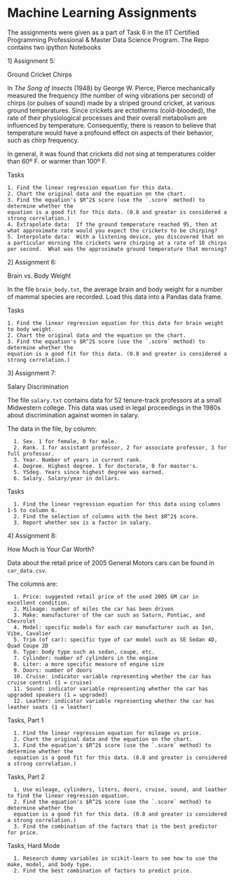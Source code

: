 # Machine Learning Assignments

The assignments were given as a part of Task 6 in the IIT Certified Programming Professional &amp; Master Data Science Program. The Repo contains two ipython Notebooks

1] Assignment 5: 

Ground Cricket Chirps

   In _The Song of Insects_ (1948) by George W. Pierce, Pierce mechanically measured the frequency (the number of wing vibrations per second) of chirps (or pulses of sound) made by a striped ground cricket, at various ground temperatures.  Since crickets are ectotherms (cold-blooded), the rate of their physiological processes and their overall metabolism are influenced by temperature.  Consequently, there is reason to believe that temperature would have a profound effect on aspects of their behavior, such as chirp frequency.

   In general, it was found that crickets did not sing at temperatures colder than 60º F. or warmer than 100º F.
  
Tasks

    1. Find the linear regression equation for this data.
    2. Chart the original data and the equation on the chart.
    3. Find the equation's $R^2$ score (use the `.score` method) to determine whether the
    equation is a good fit for this data. (0.8 and greater is considered a strong correlation.)
    4. Extrapolate data:  If the ground temperature reached 95, then at what approximate rate would you expect the crickets to be chirping?
    5. Interpolate data:  With a listening device, you discovered that on a particular morning the crickets were chirping at a rate of 18 chirps per second.  What was the approximate ground temperature that morning? 

2] Assignment 6: 

Brain vs. Body Weight

   In the file `brain_body.txt`, the average brain and body weight for a number of mammal species are recorded. Load this data into a Pandas data frame.

Tasks

    1. Find the linear regression equation for this data for brain weight to body weight.
    2. Chart the original data and the equation on the chart.
    3. Find the equation's $R^2$ score (use the `.score` method) to determine whether the
    equation is a good fit for this data. (0.8 and greater is considered a strong correlation.)


3] Assignment 7: 


Salary Discrimination

The file `salary.txt` contains data for 52 tenure-track professors at a small Midwestern college. This data was used in legal proceedings in the 1980s about discrimination against women in salary.

The data in the file, by column:

      1. Sex. 1 for female, 0 for male.
      2. Rank. 1 for assistant professor, 2 for associate professor, 3 for full professor.
      3. Year. Number of years in current rank.
      4. Degree. Highest degree. 1 for doctorate, 0 for master's.
      5. YSdeg. Years since highest degree was earned.
      6. Salary. Salary/year in dollars.

Tasks

      1. Find the linear regression equation for this data using columns 1-5 to column 6.
      2. Find the selection of columns with the best $R^2$ score.
      3. Report whether sex is a factor in salary.


4] Assignment 8: 

How Much is Your Car Worth?

Data about the retail price of 2005 General Motors cars can be found in `car_data.csv`.

The columns are:

      1. Price: suggested retail price of the used 2005 GM car in excellent condition.
      2. Mileage: number of miles the car has been driven
      3. Make: manufacturer of the car such as Saturn, Pontiac, and Chevrolet
      4. Model: specific models for each car manufacturer such as Ion, Vibe, Cavalier
      5. Trim (of car): specific type of car model such as SE Sedan 4D, Quad Coupe 2D          
      6. Type: body type such as sedan, coupe, etc.      
      7. Cylinder: number of cylinders in the engine        
      8. Liter: a more specific measure of engine size     
      9. Doors: number of doors           
      10. Cruise: indicator variable representing whether the car has cruise control (1 = cruise)
      11. Sound: indicator variable representing whether the car has upgraded speakers (1 = upgraded)
      12. Leather: indicator variable representing whether the car has leather seats (1 = leather)

Tasks, Part 1

      1. Find the linear regression equation for mileage vs price.
      2. Chart the original data and the equation on the chart.
      3. Find the equation's $R^2$ score (use the `.score` method) to determine whether the
      equation is a good fit for this data. (0.8 and greater is considered a strong correlation.)

Tasks, Part 2

      1. Use mileage, cylinders, liters, doors, cruise, sound, and leather to find the linear regression equation.
      2. Find the equation's $R^2$ score (use the `.score` method) to determine whether the
      equation is a good fit for this data. (0.8 and greater is considered a strong correlation.)
      3. Find the combination of the factors that is the best predictor for price.

Tasks, Hard Mode

      1. Research dummy variables in scikit-learn to see how to use the make, model, and body type.
      2. Find the best combination of factors to predict price.
